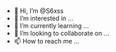 - 👋 Hi, I’m @S6xss
- 👀 I’m interested in ...
- 🌱 I’m currently learning ...
- 💞️ I’m looking to collaborate on ...
- 📫 How to reach me ...

<!---
S6xss/S6xss is a ✨ special ✨ repository because its `README.md` (this file) appears on your GitHub profile.
You can click the Preview link to take a look at your changes.
--->
